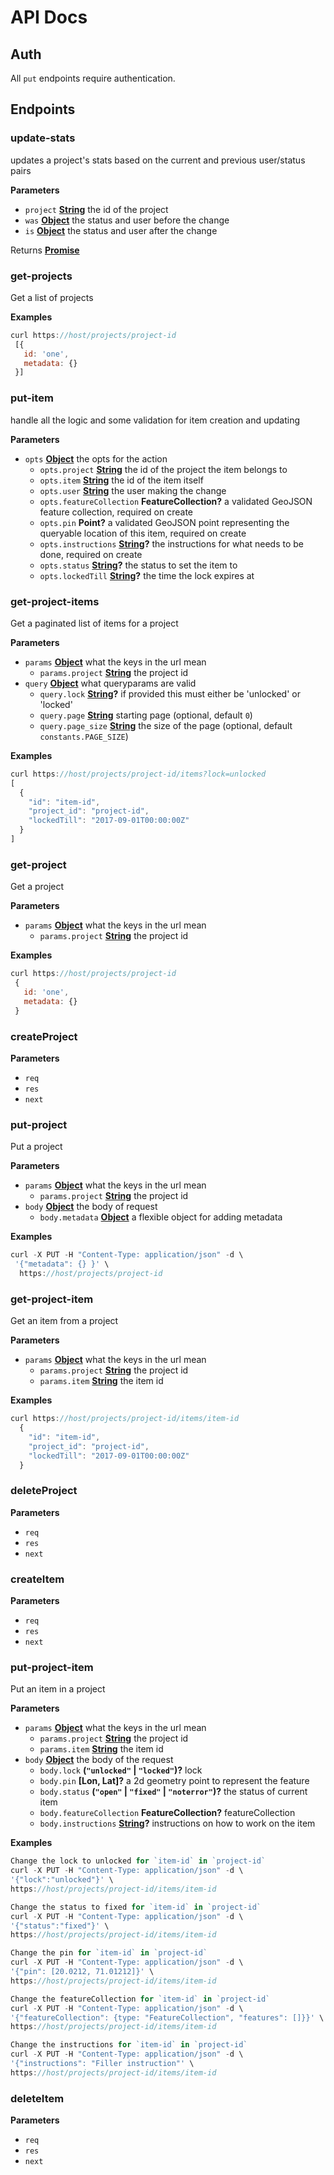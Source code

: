 # API Docs

## Auth

All `put` endpoints require authentication.

## Endpoints

<!-- Generated by documentation.js. Update this documentation by updating the source code. -->

### update-stats

updates a project's stats based on the current and previous user/status pairs

**Parameters**

-   `project` **[String](https://developer.mozilla.org/en-US/docs/Web/JavaScript/Reference/Global_Objects/String)** the id of the project
-   `was` **[Object](https://developer.mozilla.org/en-US/docs/Web/JavaScript/Reference/Global_Objects/Object)** the status and user before the change
-   `is` **[Object](https://developer.mozilla.org/en-US/docs/Web/JavaScript/Reference/Global_Objects/Object)** the status and user after the change

Returns **[Promise](https://developer.mozilla.org/en-US/docs/Web/JavaScript/Reference/Global_Objects/Promise)** 

### get-projects

Get a list of projects

**Examples**

```javascript
curl https://host/projects/project-id
 [{
   id: 'one',
   metadata: {}
 }]
```

### put-item

handle all the logic and some validation for item creation and updating

**Parameters**

-   `opts` **[Object](https://developer.mozilla.org/en-US/docs/Web/JavaScript/Reference/Global_Objects/Object)** the opts for the action
    -   `opts.project` **[String](https://developer.mozilla.org/en-US/docs/Web/JavaScript/Reference/Global_Objects/String)** the id of the project the item belongs to
    -   `opts.item` **[String](https://developer.mozilla.org/en-US/docs/Web/JavaScript/Reference/Global_Objects/String)** the id of the item itself
    -   `opts.user` **[String](https://developer.mozilla.org/en-US/docs/Web/JavaScript/Reference/Global_Objects/String)** the user making the change
    -   `opts.featureCollection` **FeatureCollection?** a validated GeoJSON feature collection, required on create
    -   `opts.pin` **Point?** a validated GeoJSON point representing the queryable location of this item, required on create
    -   `opts.instructions` **[String](https://developer.mozilla.org/en-US/docs/Web/JavaScript/Reference/Global_Objects/String)?** the instructions for what needs to be done, required on create
    -   `opts.status` **[String](https://developer.mozilla.org/en-US/docs/Web/JavaScript/Reference/Global_Objects/String)?** the status to set the item to
    -   `opts.lockedTill` **[String](https://developer.mozilla.org/en-US/docs/Web/JavaScript/Reference/Global_Objects/String)?** the time the lock expires at

### get-project-items

Get a paginated list of items for a project

**Parameters**

-   `params` **[Object](https://developer.mozilla.org/en-US/docs/Web/JavaScript/Reference/Global_Objects/Object)** what the keys in the url mean
    -   `params.project` **[String](https://developer.mozilla.org/en-US/docs/Web/JavaScript/Reference/Global_Objects/String)** the project id
-   `query` **[Object](https://developer.mozilla.org/en-US/docs/Web/JavaScript/Reference/Global_Objects/Object)** what queryparams are valid
    -   `query.lock` **[String](https://developer.mozilla.org/en-US/docs/Web/JavaScript/Reference/Global_Objects/String)?** if provided this must either be 'unlocked' or 'locked'
    -   `query.page` **[String](https://developer.mozilla.org/en-US/docs/Web/JavaScript/Reference/Global_Objects/String)** starting page (optional, default `0`)
    -   `query.page_size` **[String](https://developer.mozilla.org/en-US/docs/Web/JavaScript/Reference/Global_Objects/String)** the size of the page (optional, default `constants.PAGE_SIZE`)

**Examples**

```javascript
curl https://host/projects/project-id/items?lock=unlocked
[
  {
    "id": "item-id",
    "project_id": "project-id",
    "lockedTill": "2017-09-01T00:00:00Z"
  }
]
```

### get-project

Get a project

**Parameters**

-   `params` **[Object](https://developer.mozilla.org/en-US/docs/Web/JavaScript/Reference/Global_Objects/Object)** what the keys in the url mean
    -   `params.project` **[String](https://developer.mozilla.org/en-US/docs/Web/JavaScript/Reference/Global_Objects/String)** the project id

**Examples**

```javascript
curl https://host/projects/project-id
 {
   id: 'one',
   metadata: {}
 }
```

### createProject

**Parameters**

-   `req`  
-   `res`  
-   `next`  

### put-project

Put a project

**Parameters**

-   `params` **[Object](https://developer.mozilla.org/en-US/docs/Web/JavaScript/Reference/Global_Objects/Object)** what the keys in the url mean
    -   `params.project` **[String](https://developer.mozilla.org/en-US/docs/Web/JavaScript/Reference/Global_Objects/String)** the project id
-   `body` **[Object](https://developer.mozilla.org/en-US/docs/Web/JavaScript/Reference/Global_Objects/Object)** the body of request
    -   `body.metadata` **[Object](https://developer.mozilla.org/en-US/docs/Web/JavaScript/Reference/Global_Objects/Object)** a flexible object for adding metadata

**Examples**

```javascript
curl -X PUT -H "Content-Type: application/json" -d \
 '{"metadata": {} }' \
  https://host/projects/project-id
```

### get-project-item

Get an item from a project

**Parameters**

-   `params` **[Object](https://developer.mozilla.org/en-US/docs/Web/JavaScript/Reference/Global_Objects/Object)** what the keys in the url mean
    -   `params.project` **[String](https://developer.mozilla.org/en-US/docs/Web/JavaScript/Reference/Global_Objects/String)** the project id
    -   `params.item` **[String](https://developer.mozilla.org/en-US/docs/Web/JavaScript/Reference/Global_Objects/String)** the item id

**Examples**

```javascript
curl https://host/projects/project-id/items/item-id
  {
    "id": "item-id",
    "project_id": "project-id",
    "lockedTill": "2017-09-01T00:00:00Z"
  }
```

### deleteProject

**Parameters**

-   `req`  
-   `res`  
-   `next`  

### createItem

**Parameters**

-   `req`  
-   `res`  
-   `next`  

### put-project-item

Put an item in a project

**Parameters**

-   `params` **[Object](https://developer.mozilla.org/en-US/docs/Web/JavaScript/Reference/Global_Objects/Object)** what the keys in the url mean
    -   `params.project` **[String](https://developer.mozilla.org/en-US/docs/Web/JavaScript/Reference/Global_Objects/String)** the project id
    -   `params.item` **[String](https://developer.mozilla.org/en-US/docs/Web/JavaScript/Reference/Global_Objects/String)** the item id
-   `body` **[Object](https://developer.mozilla.org/en-US/docs/Web/JavaScript/Reference/Global_Objects/Object)** the body of the request
    -   `body.lock` **(`"unlocked"` \| `"locked"`)?** lock
    -   `body.pin` **\[Lon, Lat]?** a 2d geometry point to represent the feature
    -   `body.status` **(`"open"` \| `"fixed"` \| `"noterror"`)?** the status of current item
    -   `body.featureCollection` **FeatureCollection?** featureCollection
    -   `body.instructions` **[String](https://developer.mozilla.org/en-US/docs/Web/JavaScript/Reference/Global_Objects/String)?** instructions on how to work on the item

**Examples**

```javascript
Change the lock to unlocked for `item-id` in `project-id`
curl -X PUT -H "Content-Type: application/json" -d \
'{"lock":"unlocked"}' \
https://host/projects/project-id/items/item-id
```

```javascript
Change the status to fixed for `item-id` in `project-id`
curl -X PUT -H "Content-Type: application/json" -d \
'{"status":"fixed"}' \
https://host/projects/project-id/items/item-id
```

```javascript
Change the pin for `item-id` in `project-id`
curl -X PUT -H "Content-Type: application/json" -d \
'{"pin": [20.0212, 71.01212]}' \
https://host/projects/project-id/items/item-id
```

```javascript
Change the featureCollection for `item-id` in `project-id`
curl -X PUT -H "Content-Type: application/json" -d \
'{"featureCollection": {type: "FeatureCollection", "features": []}}' \
https://host/projects/project-id/items/item-id
```

```javascript
Change the instructions for `item-id` in `project-id`
curl -X PUT -H "Content-Type: application/json" -d \
'{"instructions": "Filler instruction"' \
https://host/projects/project-id/items/item-id
```

### deleteItem

**Parameters**

-   `req`  
-   `res`  
-   `next`  

